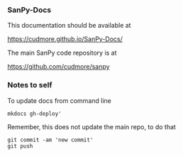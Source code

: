 ### SanPy-Docs

This documentation should be available at

https://cudmore.github.io/SanPy-Docs/

The main SanPy code repository is at

https://github.com/cudmore/sanpy

### Notes to self

To update docs from command line

```
mkdocs gh-deploy'
```

Remember, this does not update the main repo, to do that

```
git commit -am 'new commit'
git push
```
